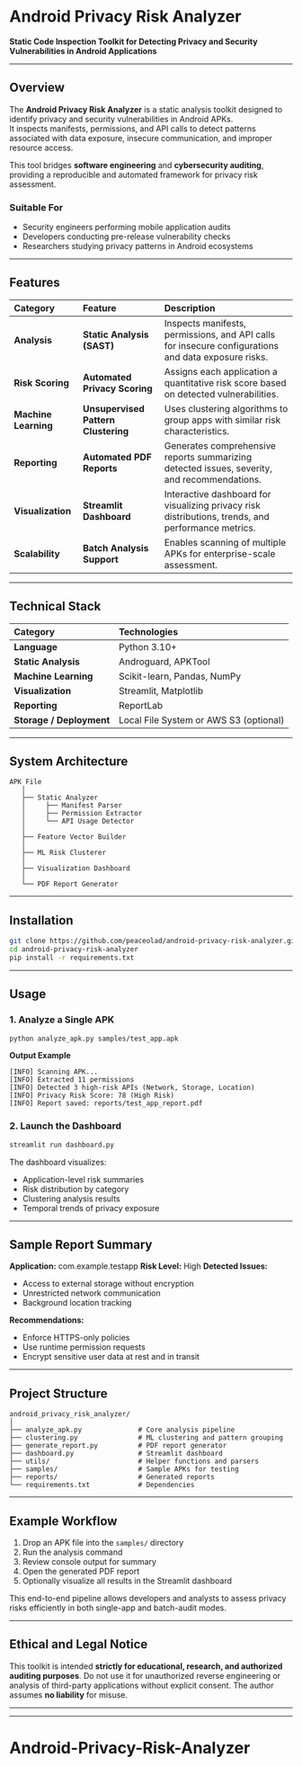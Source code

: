 
# Android Privacy Risk Analyzer

**Static Code Inspection Toolkit for Detecting Privacy and Security Vulnerabilities in Android Applications**

---

## Overview

The **Android Privacy Risk Analyzer** is a static analysis toolkit designed to identify privacy and security vulnerabilities in Android APKs.  
It inspects manifests, permissions, and API calls to detect patterns associated with data exposure, insecure communication, and improper resource access.

This tool bridges **software engineering** and **cybersecurity auditing**, providing a reproducible and automated framework for privacy risk assessment.

### Suitable For
- Security engineers performing mobile application audits  
- Developers conducting pre-release vulnerability checks  
- Researchers studying privacy patterns in Android ecosystems

---

## Features

| Category | Feature | Description |
| :--- | :--- | :--- |
| **Analysis** | **Static Analysis (SAST)** | Inspects manifests, permissions, and API calls for insecure configurations and data exposure risks. |
| **Risk Scoring** | **Automated Privacy Scoring** | Assigns each application a quantitative risk score based on detected vulnerabilities. |
| **Machine Learning** | **Unsupervised Pattern Clustering** | Uses clustering algorithms to group apps with similar risk characteristics. |
| **Reporting** | **Automated PDF Reports** | Generates comprehensive reports summarizing detected issues, severity, and recommendations. |
| **Visualization** | **Streamlit Dashboard** | Interactive dashboard for visualizing privacy risk distributions, trends, and performance metrics. |
| **Scalability** | **Batch Analysis Support** | Enables scanning of multiple APKs for enterprise-scale assessment. |

---

## Technical Stack

| Category | Technologies |
| :--- | :--- |
| **Language** | Python 3.10+ |
| **Static Analysis** | Androguard, APKTool |
| **Machine Learning** | Scikit-learn, Pandas, NumPy |
| **Visualization** | Streamlit, Matplotlib |
| **Reporting** | ReportLab |
| **Storage / Deployment** | Local File System or AWS S3 (optional) |

---

## System Architecture

```text
APK File
   │
   ├── Static Analyzer
   │     ├── Manifest Parser
   │     ├── Permission Extractor
   │     └── API Usage Detector
   │
   ├── Feature Vector Builder
   │
   ├── ML Risk Clusterer
   │
   ├── Visualization Dashboard
   │
   └── PDF Report Generator
````

---

## Installation

```bash
git clone https://github.com/peaceolad/android-privacy-risk-analyzer.git
cd android-privacy-risk-analyzer
pip install -r requirements.txt
```

---

## Usage

### 1. Analyze a Single APK

```bash
python analyze_apk.py samples/test_app.apk
```

**Output Example**

```
[INFO] Scanning APK...
[INFO] Extracted 11 permissions
[INFO] Detected 3 high-risk APIs (Network, Storage, Location)
[INFO] Privacy Risk Score: 78 (High Risk)
[INFO] Report saved: reports/test_app_report.pdf
```

### 2. Launch the Dashboard

```bash
streamlit run dashboard.py
```

The dashboard visualizes:

* Application-level risk summaries
* Risk distribution by category
* Clustering analysis results
* Temporal trends of privacy exposure

---

## Sample Report Summary

**Application:** com.example.testapp
**Risk Level:** High
**Detected Issues:**

* Access to external storage without encryption
* Unrestricted network communication
* Background location tracking

**Recommendations:**

* Enforce HTTPS-only policies
* Use runtime permission requests
* Encrypt sensitive user data at rest and in transit

---

## Project Structure

```text
android_privacy_risk_analyzer/
│
├── analyze_apk.py              # Core analysis pipeline
├── clustering.py               # ML clustering and pattern grouping
├── generate_report.py          # PDF report generator
├── dashboard.py                # Streamlit dashboard
├── utils/                      # Helper functions and parsers
├── samples/                    # Sample APKs for testing
├── reports/                    # Generated reports
└── requirements.txt            # Dependencies
```

---

## Example Workflow

1. Drop an APK file into the `samples/` directory
2. Run the analysis command
3. Review console output for summary
4. Open the generated PDF report
5. Optionally visualize all results in the Streamlit dashboard

This end-to-end pipeline allows developers and analysts to assess privacy risks efficiently in both single-app and batch-audit modes.

---

## Ethical and Legal Notice

This toolkit is intended **strictly for educational, research, and authorized auditing purposes**.
Do not use it for unauthorized reverse engineering or analysis of third-party applications without explicit consent.
The author assumes **no liability** for misuse.

---


---

# Android-Privacy-Risk-Analyzer
